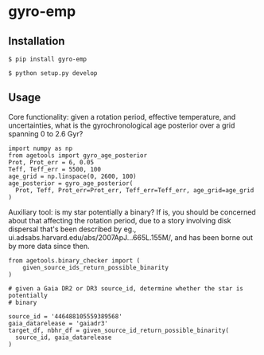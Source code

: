 # gyro-emp

## Installation
`$ pip install gyro-emp`

`$ python setup.py develop`

## Usage

Core functionality: given a rotation period, effective temperature, and
uncertainties, what is the gyrochronological age posterior over a grid spanning
0 to 2.6 Gyr?

```
import numpy as np
from agetools import gyro_age_posterior
Prot, Prot_err = 6, 0.05
Teff, Teff_err = 5500, 100
age_grid = np.linspace(0, 2600, 100)
age_posterior = gyro_age_posterior(
  Prot, Teff, Prot_err=Prot_err, Teff_err=Teff_err, age_grid=age_grid
)
```

Auxiliary tool: is my star potentially a binary?  If is, you should be
concerned about that affecting the rotation period, due to a story involving
disk dispersal that's been described by eg.,
ui.adsabs.harvard.edu/abs/2007ApJ...665L.155M/, and has been borne out by more
data since then.

```
from agetools.binary_checker import (
    given_source_ids_return_possible_binarity
)

# given a Gaia DR2 or DR3 source_id, determine whether the star is potentially
# binary

source_id = '446488105559389568'
gaia_datarelease = 'gaiadr3'
target_df, nbhr_df = given_source_id_return_possible_binarity(
  source_id, gaia_datarelease
)
```
